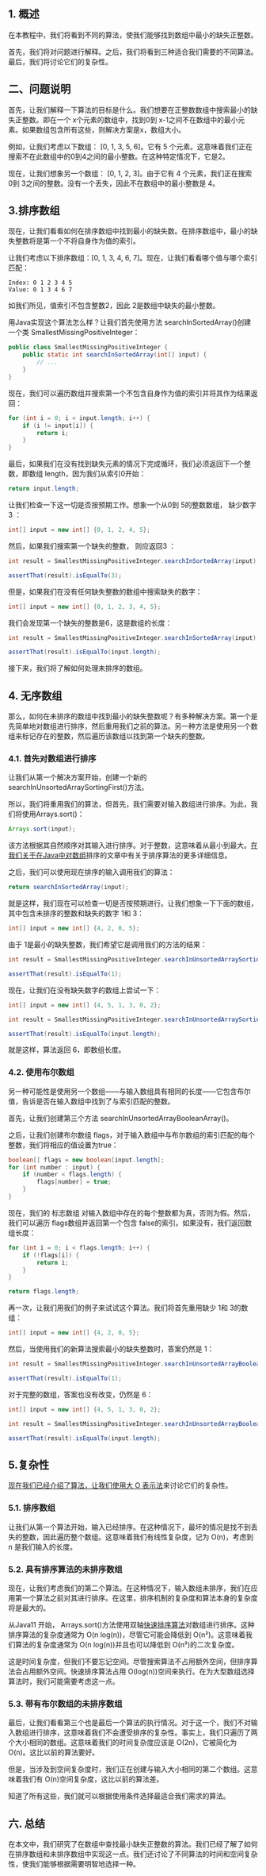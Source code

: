 ## 1. 概述

在本教程中，我们将看到不同的算法，使我们能够找到数组中最小的缺失正整数。

首先，我们将对问题进行解释。之后，我们将看到三种适合我们需要的不同算法。最后，我们将讨论它们的复杂性。

## 二、问题说明

首先，让我们解释一下算法的目标是什么。我们想要在正整数数组中搜索最小的缺失正整数。即在一个 x个元素的数组中，找到0到 x-1之间不在数组中的最小元素。如果数组包含所有这些，则解决方案是x，数组大小。

例如，让我们考虑以下数组： [0, 1, 3, 5, 6]。它有 5 个元素。这意味着我们正在搜索不在此数组中的0到4之间的最小整数。在这种特定情况下，它是2。

现在，让我们想象另一个数组： [0, 1, 2, 3]。由于它有 4 个元素，我们正在搜索 0到 3之间的整数。没有一个丢失，因此不在数组中的最小整数是 4。

## 3.排序数组

现在，让我们看看如何在排序数组中找到最小的缺失数。在排序数组中，最小的缺失整数将是第一个不将自身作为值的索引。

让我们考虑以下排序数组：[0, 1, 3, 4, 6, 7]。现在，让我们看看哪个值与哪个索引匹配：

```plaintext
Index: 0 1 2 3 4 5
Value: 0 1 3 4 6 7
```

如我们所见，值索引不包含整数2，因此 2是数组中缺失的最小整数。

用Java实现这个算法怎么样？让我们首先使用方法 searchInSortedArray()创建一个类 SmallestMissingPositiveInteger：

```java
public class SmallestMissingPositiveInteger {
    public static int searchInSortedArray(int[] input) {
        // ...
    }
}
```

现在，我们可以遍历数组并搜索第一个不包含自身作为值的索引并将其作为结果返回：

```java
for (int i = 0; i < input.length; i++) {
    if (i != input[i]) {
        return i;
    }
}
```

最后，如果我们在没有找到缺失元素的情况下完成循环，我们必须返回下一个整数，即数组 length，因为我们从索引0开始：

```java
return input.length;
```

让我们检查一下这一切是否按预期工作。想象一个从0到 5的整数数组， 缺少数字 3 ：

```java
int[] input = new int[] {0, 1, 2, 4, 5};
```

然后，如果我们搜索第一个缺失的整数， 则应返回3 ：

```java
int result = SmallestMissingPositiveInteger.searchInSortedArray(input);

assertThat(result).isEqualTo(3);
```

但是，如果我们在没有任何缺失整数的数组中搜索缺失的数字：

```java
int[] input = new int[] {0, 1, 2, 3, 4, 5};
```

我们会发现第一个缺失的整数是6，这是数组的长度：

```java
int result = SmallestMissingPositiveInteger.searchInSortedArray(input);

assertThat(result).isEqualTo(input.length);
```

接下来，我们将了解如何处理未排序的数组。

## 4. 无序数组

那么，如何在未排序的数组中找到最小的缺失整数呢？有多种解决方案。第一个是先简单地对数组进行排序，然后重用我们之前的算法。另一种方法是使用另一个数组来标记存在的整数，然后遍历该数组以找到第一个缺失的整数。

### 4.1. 首先对数组进行排序

让我们从第一个解决方案开始，创建一个新的searchInUnsortedArraySortingFirst()方法。

所以，我们将重用我们的算法，但首先，我们需要对输入数组进行排序。为此，我们将使用Arrays.sort()：

```java
Arrays.sort(input);
```

该方法根据其自然顺序对其输入进行排序。对于整数，这意味着从最小到最大。[在我们关于在Java中对数组](https://www.baeldung.com/java-sorting-arrays)排序的文章中有关于排序算法的更多详细信息。

之后，我们可以使用现在排序的输入调用我们的算法：

```java
return searchInSortedArray(input);
```

就是这样，我们现在可以检查一切是否按预期进行。让我们想象一下下面的数组，其中包含未排序的整数和缺失的数字 1和 3：

```java
int[] input = new int[] {4, 2, 0, 5};
```

由于 1是最小的缺失整数，我们希望它是调用我们的方法的结果：

```java
int result = SmallestMissingPositiveInteger.searchInUnsortedArraySortingFirst(input);

assertThat(result).isEqualTo(1);
```

现在，让我们在没有缺失数字的数组上尝试一下：

```java
int[] input = new int[] {4, 5, 1, 3, 0, 2};

int result = SmallestMissingPositiveInteger.searchInUnsortedArraySortingFirst(input);

assertThat(result).isEqualTo(input.length);
```

就是这样，算法返回 6，即数组长度。

### 4.2. 使用布尔数组

另一种可能性是使用另一个数组——与输入数组具有相同的长度——它包含布尔值，告诉是否在输入数组中找到了与索引匹配的整数。

首先，让我们创建第三个方法 searchInUnsortedArrayBooleanArray()。

之后，让我们创建布尔数组 flags，对于输入数组中与布尔数组的索引匹配的每个整数，我们将相应的值设置为true：

```java
boolean[] flags = new boolean[input.length];
for (int number : input) {
    if (number < flags.length) {
        flags[number] = true;
    }
}
```

现在，我们的 标志数组 对输入数组中存在的每个整数都为真，否则为假。然后，我们可以遍历 flags数组并返回第一个包含 false的索引。如果没有，我们返回数组长度：

```java
for (int i = 0; i < flags.length; i++) {
    if (!flags[i]) {
        return i;
    }
}

return flags.length;
```

再一次，让我们用我们的例子来试试这个算法。我们将首先重用缺少 1和 3的数组：

```java
int[] input = new int[] {4, 2, 0, 5};
```

然后，当使用我们的新算法搜索最小的缺失整数时，答案仍然是 1：

```java
int result = SmallestMissingPositiveInteger.searchInUnsortedArrayBooleanArray(input);

assertThat(result).isEqualTo(1);
```

对于完整的数组，答案也没有改变，仍然是 6：

```java
int[] input = new int[] {4, 5, 1, 3, 0, 2};

int result = SmallestMissingPositiveInteger.searchInUnsortedArrayBooleanArray(input);

assertThat(result).isEqualTo(input.length);
```

## 5.复杂性

[现在我们已经介绍了算法，让我们使用大 O 表示法](https://www.baeldung.com/big-o-notation)来讨论它们的复杂性。

### 5.1. 排序数组

让我们从第一个算法开始，输入已经排序。在这种情况下，最坏的情况是找不到丢失的整数，因此遍历整个数组。这意味着我们有线性复杂度，记为 O(n)，考虑到 n 是我们输入的长度。

### 5.2. 具有排序算法的未排序数组

现在，让我们考虑我们的第二个算法。在这种情况下，输入数组未排序，我们在应用第一个算法之前对其进行排序。在这里，排序机制的复杂度和算法本身的复杂度将是最大的。

从Java11 开始， Arrays.sort()方法使用双轴[快速排序算法](https://www.baeldung.com/java-quicksort)对数组进行排序。这种排序算法的复杂度通常为 O(n log(n))，尽管它可能会降低到 O(n²)。这意味着我们算法的复杂度通常为 O(n log(n))并且也可以降低到 O(n²)的二次复杂度。

这是时间复杂度，但我们不要忘记空间。尽管搜索算法不占用额外空间，但排序算法会占用额外空间。快速排序算法占用 O(log(n))空间来执行。在为大型数组选择算法时，我们可能需要考虑这一点。

### 5.3. 带有布尔数组的未排序数组

最后，让我们看看第三个也是最后一个算法的执行情况。对于这一个，我们不对输入数组进行排序，这意味着我们不会遭受排序的复杂性。事实上，我们只遍历了两个大小相同的数组。这意味着我们的时间复杂度应该是 O(2n)，它被简化为O(n)。这比以前的算法要好。

但是，当涉及到空间复杂度时，我们正在创建与输入大小相同的第二个数组。这意味着我们有 O(n)空间复杂度，这比以前的算法差。

知道了所有这些，我们就可以根据使用条件选择最适合我们需求的算法。

## 六. 总结

在本文中，我们研究了在数组中查找最小缺失正整数的算法。我们已经了解了如何在排序数组和未排序数组中实现这一点。我们还讨论了不同算法的时间和空间复杂性，使我们能够根据需要明智地选择一种。